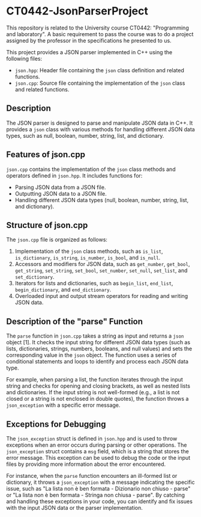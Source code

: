 # CT0442-JsonParserProject
This repository is related to the University course CT0442: "Programming and laboratory". A basic requirement to pass the course was to do a project assigned by the professor in the specifications he presented to us.

This project provides a JSON parser implemented in C++ using the following files:

- `json.hpp`: Header file containing the `json` class definition and related functions.
- `json.cpp`: Source file containing the implementation of the `json` class and related functions.

## Description

The JSON parser is designed to parse and manipulate JSON data in C++. It provides a `json` class with various methods for handling different JSON data types, such as null, boolean, number, string, list, and dictionary.

## Features of json.cpp

`json.cpp` contains the implementation of the `json` class methods and operators defined in `json.hpp`. It includes functions for:

- Parsing JSON data from a JSON file.
- Outputting JSON data to a JSON file.
- Handling different JSON data types (null, boolean, number, string, list, and dictionary).

## Structure of json.cpp

The `json.cpp` file is organized as follows:

1. Implementation of the `json` class methods, such as `is_list`, `is_dictionary`, `is_string`, `is_number`, `is_bool`, and `is_null`.
2. Accessors and modifiers for JSON data, such as `get_number`, `get_bool`, `get_string`, `set_string`, `set_bool`, `set_number`, `set_null`, `set_list`, and `set_dictionary`.
3. Iterators for lists and dictionaries, such as `begin_list`, `end_list`, `begin_dictionary`, and `end_dictionary`.
4. Overloaded input and output stream operators for reading and writing JSON data.

## Description of the "parse" Function

The `parse` function in `json.cpp` takes a string as input and returns a `json` object [1]. It checks the input string for different JSON data types (such as lists, dictionaries, strings, numbers, booleans, and null values) and sets the corresponding value in the `json` object. The function uses a series of conditional statements and loops to identify and process each JSON data type.

For example, when parsing a list, the function iterates through the input string and checks for opening and closing brackets, as well as nested lists and dictionaries. If the input string is not well-formed (e.g., a list is not closed or a string is not enclosed in double quotes), the function throws a `json_exception` with a specific error message.

## Exceptions for Debugging

The `json_exception` struct is defined in `json.hpp` and is used to throw exceptions when an error occurs during parsing or other operations. The `json_exception` struct contains a `msg` field, which is a string that stores the error message. This exception can be used to debug the code or the input files by providing more information about the error encountered.

For instance, when the `parse` function encounters an ill-formed list or dictionary, it throws a `json_exception` with a message indicating the specific issue, such as "La lista non è ben formata - Dizionario non chiuso - parse" or "La lista non è ben formata - Stringa non chiusa - parse". By catching and handling these exceptions in your code, you can identify and fix issues with the input JSON data or the parser implementation.
